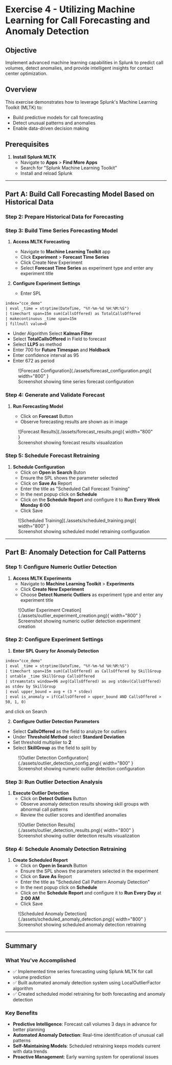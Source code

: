 # Exercise 4 - Utilizing Machine Learning for Call Forecasting and Anomaly Detection

## Objective

Implement advanced machine learning capabilities in Splunk to predict call volumes, detect anomalies, and provide intelligent insights for contact center optimization.

## Overview

This exercise demonstrates how to leverage Splunk's Machine Learning Toolkit (MLTK) to:

- Build predictive models for call forecasting
- Detect unusual patterns and anomalies
- Enable data-driven decision making

## Prerequisites

1. **Install Splunk MLTK**
   - Navigate to **Apps** > **Find More Apps**
   - Search for "Splunk Machine Learning Toolkit"
   - Install and reload Splunk

---

## Part A: Build Call Forecasting Model Based on Historical Data

### Step 2: Prepare Historical Data for Forecasting

### Step 3: Build Time Series Forecasting Model

1. **Access MLTK Forecasting**

   - Navigate to **Machine Learning Toolkit** app
   - Click **Experiment** > **Forecast Time Series**
   - Click Create New Experiment
   - Select **Forecast Time Series** as experiment type and enter any experiment title

2. **Configure Experiment Settings**
   - Enter SPL

```spl
index="cce_demo"
| eval _time = strptime(DateTime, "%Y-%m-%d %H:%M:%S")
| timechart span=15m sum(CallsOffered) as TotalCallsOffered
| makecontinuous _time span=15m
| fillnull value=0
```

- Under Algorithm Select **Kalman Filter**
- Select **TotalCallsOffered** in Field to forecast
- Select **LLP5** as method
- Enter 700 for **Future Timespan** and **Holdback**
- Enter confidence interval as 95
- Enter 672 as period

<figure markdown>
  ![Forecast Configuration](./assets/forecast_configuration.png){ width="800" }
  <figcaption>Screenshot showing time series forecast configuration</figcaption>
</figure>

### Step 4: Generate and Validate Forecast

1. **Run Forecasting Model**

   - Click on **Forecast** Button
   - Observe forecasting results are shown as in image

<figure markdown>
  ![Forecast Results](./assets/forecast_results.png){ width="800" }
  <figcaption>Screenshot showing forecast results visualization</figcaption>
</figure>

### Step 5: Schedule Forecast Retraining

1. **Schedule Configuration**
   - Click on **Open in Search** Buton
   - Ensure the SPL shows the parameter selected
   - Click on **Save As** Report
   - Enter the title as "Scheduled Call Forecast Training"
   - In the next popup click on **Schedule**
   - Click on the **Schedule Report** and configure it to **Run Every Week** **Monday** **6:00**
   - Click Save

<figure markdown>
  ![Scheduled Training](./assets/scheduled_training.png){ width="800" }
  <figcaption>Screenshot showing scheduled model retraining configuration</figcaption>
</figure>

---

## Part B: Anomaly Detection for Call Patterns

### Step 1: Configure Numeric Outlier Detection

1. **Access MLTK Experiments**
   - Navigate to **Machine Learning Toolkit** > **Experiments**
   - Click **Create New Experiment**
   - Choose **Detect Numeric Outliers** as experiment type and enter any experiment title

<figure markdown>
  ![Outlier Experiment Creation](./assets/outlier_experiment_creation.png){ width="800" }
  <figcaption>Screenshot showing numeric outlier detection experiment creation</figcaption>
</figure>

### Step 2: Configure Experiment Settings

1. **Enter SPL Query for Anomaly Detection**

```spl
index="cce_demo"
| eval _time = strptime(DateTime, "%Y-%m-%d %H:%M:%S")
| timechart span=15m sum(CallsOffered) as CallsOffered by SkillGroup
| untable _time SkillGroup CallsOffered
| streamstats window=96 avg(CallsOffered) as avg stdev(CallsOffered) as stdev by SkillGroup
| eval upper_bound = avg + (3 * stdev)
| eval is_anomaly = if(CallsOffered > upper_bound AND CallsOffered > 50, 1, 0)
```

and click on Search

2. **Configure Outlier Detection Parameters**

- Select **CallsOffered** as the field to analyze for outliers
- Under **Threshold Method** select **Standard Deviation**
- Set threshold multiplier to **2**
- Select **SkillGroup** as the field to split by

<figure markdown>
  ![Outlier Detection Configuration](./assets/outlier_detection_config.png){ width="800" }
  <figcaption>Screenshot showing numeric outlier detection configuration</figcaption>
</figure>

### Step 3: Run Outlier Detection Analysis

1. **Execute Outlier Detection**
   - Click on **Detect Outliers** Button
   - Observe anomaly detection results showing skill groups with abnormal call patterns
   - Review the outlier scores and identified anomalies

<figure markdown>
  ![Outlier Detection Results](./assets/outlier_detection_results.png){ width="800" }
  <figcaption>Screenshot showing outlier detection results visualization</figcaption>
</figure>

### Step 4: Schedule Anomaly Detection Retraining

1. **Create Scheduled Report**
   - Click on **Open in Search** Button
   - Ensure the SPL shows the parameters selected in the experiment
   - Click on **Save As** Report
   - Enter the title as "Scheduled Call Pattern Anomaly Detection"
   - In the next popup click on **Schedule**
   - Click on the **Schedule Report** and configure it to **Run Every Day** at **2:00 AM**
   - Click Save

<figure markdown>
  ![Scheduled Anomaly Detection](./assets/scheduled_anomaly_detection.png){ width="800" }
  <figcaption>Screenshot showing scheduled anomaly detection retraining</figcaption>
</figure>

---

## Summary

### What You've Accomplished

- ✅ Implemented time series forecasting using Splunk MLTK for call volume prediction
- ✅ Built automated anomaly detection system using LocalOutlierFactor algorithm
- ✅ Created scheduled model retraining for both forecasting and anomaly detection

### Key Benefits

- **Predictive Intelligence**: Forecast call volumes 3 days in advance for better planning
- **Automated Anomaly Detection**: Real-time identification of unusual call patterns
- **Self-Maintaining Models**: Scheduled retraining keeps models current with data trends
- **Proactive Management**: Early warning system for operational issues
